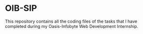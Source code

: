 # OIB-SIP
This repository contains all the coding files of the tasks that I have completed during my Oasis-Infobyte Web Development Internship.
